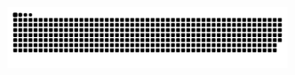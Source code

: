 <picture>
  <source media="(prefers-color-scheme: dark)" srcset="https://raw.githubusercontent.com/TonibMw/TonibMw/output/github-contribution-grid-snake-dark.svg">
  <source media="(prefers-color-scheme: light)" srcset="https://raw.githubusercontent.com/TonibMw/TonibMw/output/github-contribution-grid-snake.svg">
  <img alt="github contribution grid snake animation" src="https://raw.githubusercontent.com/TonibMw/TonibMw/output/github-contribution-grid-snake.svg">
</picture>
